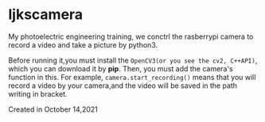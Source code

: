# ljkscamera
My photoelectric engineering training, we conctrl the rasberrypi camera to record a video and take a picture by python3.



Before running it,you must install the `OpenCV3(or you see the cv2, C++API)`, which you can download it by **pip**.
Then, you must add the camera's function in this.
For example, `camera.start_recording()` means that you will record a video by your camera,and the video will be saved in the path writing in bracket.


Created in October 14,2021
